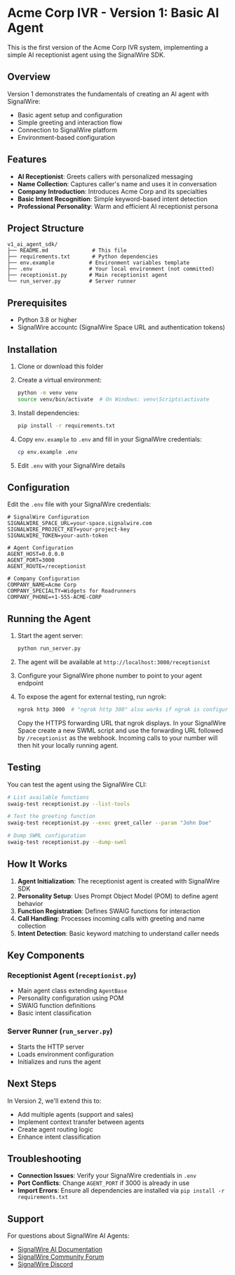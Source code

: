# Acme Corp IVR - Version 1: Basic AI Agent

This is the first version of the Acme Corp IVR system, implementing a simple AI receptionist agent using the SignalWire SDK.

## Overview

Version 1 demonstrates the fundamentals of creating an AI agent with SignalWire:
- Basic agent setup and configuration
- Simple greeting and interaction flow
- Connection to SignalWire platform
- Environment-based configuration

## Features

- **AI Receptionist**: Greets callers with personalized messaging
- **Name Collection**: Captures caller's name and uses it in conversation
- **Company Introduction**: Introduces Acme Corp and its specialties
- **Basic Intent Recognition**: Simple keyword-based intent detection
- **Professional Personality**: Warm and efficient AI receptionist persona

## Project Structure

```
v1_ai_agent_sdk/
├── README.md              # This file
├── requirements.txt       # Python dependencies
├── env.example           # Environment variables template
├── .env                  # Your local environment (not committed)
├── receptionist.py       # Main receptionist agent
└── run_server.py         # Server runner
```

## Prerequisites

- Python 3.8 or higher
- SignalWire accountc (SignalWire Space URL and authentication tokens)

## Installation

1. Clone or download this folder
2. Create a virtual environment:
   ```bash
   python -m venv venv
   source venv/bin/activate  # On Windows: venv\Scripts\activate
   ```

3. Install dependencies:
   ```bash
   pip install -r requirements.txt
   ```

4. Copy `env.example` to `.env` and fill in your SignalWire credentials:
   ```bash
   cp env.example .env
   ```

5. Edit `.env` with your SignalWire details

## Configuration

Edit the `.env` file with your SignalWire credentials:

```env
# SignalWire Configuration
SIGNALWIRE_SPACE_URL=your-space.signalwire.com
SIGNALWIRE_PROJECT_KEY=your-project-key
SIGNALWIRE_TOKEN=your-auth-token

# Agent Configuration
AGENT_HOST=0.0.0.0
AGENT_PORT=3000
AGENT_ROUTE=/receptionist

# Company Configuration
COMPANY_NAME=Acme Corp
COMPANY_SPECIALTY=Widgets for Roadrunners
COMPANY_PHONE=+1-555-ACME-CORP
```

## Running the Agent

1. Start the agent server:
   ```bash
   python run_server.py
   ```

2. The agent will be available at `http://localhost:3000/receptionist`

3. Configure your SignalWire phone number to point to your agent endpoint

4. To expose the agent for external testing, run ngrok:
   ```bash
   ngrok http 3000  # "ngrok http 300" also works if ngrok is configured
   ```
   Copy the HTTPS forwarding URL that ngrok displays. In your SignalWire Space
   create a new SWML script and use the forwarding URL followed by
   `/receptionist` as the webhook. Incoming calls to your number will then hit
   your locally running agent.

## Testing

You can test the agent using the SignalWire CLI:

```bash
# List available functions
swaig-test receptionist.py --list-tools

# Test the greeting function
swaig-test receptionist.py --exec greet_caller --param "John Doe"

# Dump SWML configuration
swaig-test receptionist.py --dump-swml
```

## How It Works

1. **Agent Initialization**: The receptionist agent is created with SignalWire SDK
2. **Personality Setup**: Uses Prompt Object Model (POM) to define agent behavior
3. **Function Registration**: Defines SWAIG functions for interaction
4. **Call Handling**: Processes incoming calls with greeting and name collection
5. **Intent Detection**: Basic keyword matching to understand caller needs

## Key Components

### Receptionist Agent (`receptionist.py`)
- Main agent class extending `AgentBase`
- Personality configuration using POM
- SWAIG function definitions
- Basic intent classification

### Server Runner (`run_server.py`)
- Starts the HTTP server
- Loads environment configuration
- Initializes and runs the agent

## Next Steps

In Version 2, we'll extend this to:
- Add multiple agents (support and sales)
- Implement context transfer between agents
- Create agent routing logic
- Enhance intent classification

## Troubleshooting

- **Connection Issues**: Verify your SignalWire credentials in `.env`
- **Port Conflicts**: Change `AGENT_PORT` if 3000 is already in use
- **Import Errors**: Ensure all dependencies are installed via `pip install -r requirements.txt`

## Support

For questions about SignalWire AI Agents:
- [SignalWire AI Documentation](https://developer.signalwire.com/ai)
- [SignalWire Community Forum](https://signalwire.community)
- [SignalWire Discord](https://discord.gg/signalwire) 